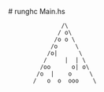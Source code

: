 
\# runghc Main.hs

                   /\
                  / o\
                 /o o \
                /o     \
               /o|      \
              /     |  | \
             /oo      o| o\
            /o  |    o     \
           /   o  o  ooo    \
           
